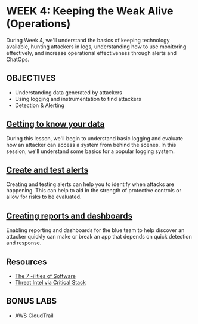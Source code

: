 # WEEK 4: Keeping the Weak Alive (Operations)
During Week 4, we'll understand the basics of keeping technology available, hunting attackers in logs, understanding how to use monitoring effectively, and increase operational effectiveness through alerts and ChatOps.

## OBJECTIVES
- Understanding data generated by attackers
- Using logging and instrumentation to find attackers
- Detection & Alerting

## [Getting to know your data](LESSON-1.md)
During this lesson, we'll begin to understand basic logging and evaluate how an attacker can access a system from behind the scenes.  In this session, we'll understand some basics for a popular logging system.

## [Create and test alerts](LESSON-2.md)
Creating and testing alerts can help you to identify when attacks are happening.  This can help to aid in the strength of protective controls or allow for risks to be evaluated.

## [Creating reports and dashboards](LESSON-3.md)
Enabling reporting and dashboards for the blue team to help discover an attacker quickly can make or break an app that depends on quick detection and response.

## Resources
* [The 7 -ilities of Software](http://codesqueeze.com/the-7-software-ilities-you-need-to-know/)
* [Threat Intel via Critical Stack](https://intel.criticalstack.com)

## BONUS LABS
- AWS CloudTrail
